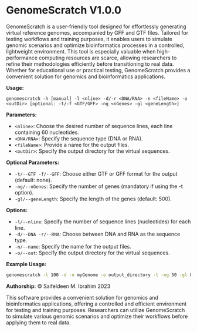 # GenomeScratch V1.0.0
GenomeScratch is a user-friendly tool designed for effortlessly generating virtual reference genomes, accompanied by GFF and GTF files. 
Tailored for testing workflows and training purposes, it enables users to simulate genomic scenarios and optimize bioinformatics processes in a controlled, lightweight environment. 
This tool is especially valuable when high-performance computing resources are scarce, allowing researchers to refine their methodologies efficiently before transitioning to real data. Whether for educational use or practical testing, GenomeScratch provides a convenient solution for genomics and bioinformatics applications.

**Usage:**

```
genomescratch -h [manual] -l <nline> -d/-r <DNA/RNA> -n <fileName> -o <outDir> [optional: -t/-f <GTF/GFF> -ng <nGenes> -gl <geneLength>]
```

**Parameters:**
- `<nline>`: Choose the desired number of sequence lines, each line containing 60 nucleotides.
- `<DNA/RNA>`: Specify the sequence type (DNA or RNA).
- `<fileName>`: Provide a name for the output files.
- `<outDir>`: Specify the output directory for the virtual sequences.

**Optional Parameters:**
- `-t/--GTF -f/--GFF`: Choose either GTF or GFF format for the output (default: none).
- `-ng/--nGenes`: Specify the number of genes (mandatory if using the -t option).
- `-gl/--geneLength`: Specify the length of the genes (default: 500).

**Options:**
- `-l/--nline`: Specify the number of sequence lines (nucleotides) for each line.
- `-d/--DNA -r/--RNA`: Choose between DNA and RNA as the sequence type.
- `-n/--name`: Specify the name for the output files.
- `-o/--out`: Specify the output directory for the virtual sequences.

**Example Usage:**
```bash
genomescratch -l 100 -d -n myGenome -o output_directory -t -ng 50 -gl 800
```

**Authorship:**
© Saifeldeen M. Ibrahim 2023

This software provides a convenient solution for genomics and bioinformatics applications, offering a controlled and efficient environment for testing and training purposes. Researchers can utilize GenomeScratch to simulate various genomic scenarios and optimize their workflows before applying them to real data.
